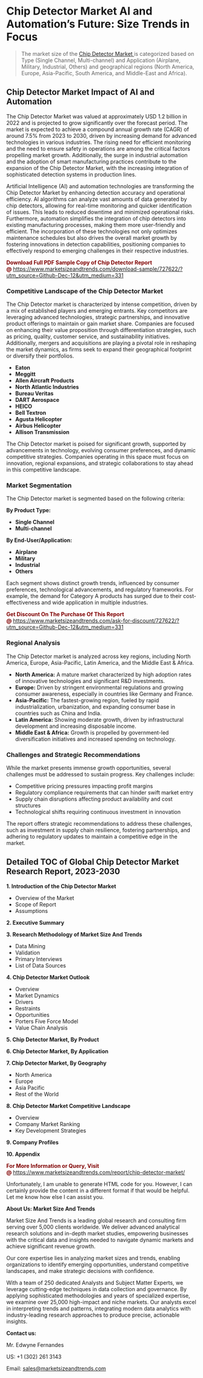 <H1>Chip Detector Market AI and Automation’s Future: Size Trends in Focus</H1><blockquote><p>The market size of the <a href="https://www.marketsizeandtrends.com/download-sample/727622/?utm_source=Github-Dec-12&amp;utm_medium=331" target="_blank">Chip Detector Market </a>is categorized based on Type (Single Channel, Multi-channel) and Application (Airplane, Military, Industrial, Others) and geographical regions (North America, Europe, Asia-Pacific, South America, and Middle-East and Africa).</p></blockquote><p><h2>Chip Detector Market Impact of AI and Automation</h2><p>The Chip Detector Market was valued at approximately USD 1.2 billion in 2022 and is projected to grow significantly over the forecast period. The market is expected to achieve a compound annual growth rate (CAGR) of around 7.5% from 2023 to 2030, driven by increasing demand for advanced technologies in various industries. The rising need for efficient monitoring and the need to ensure safety in operations are among the critical factors propelling market growth. Additionally, the surge in industrial automation and the adoption of smart manufacturing practices contribute to the expansion of the Chip Detector Market, with the increasing integration of sophisticated detection systems in production lines.</p><p>Artificial Intelligence (AI) and automation technologies are transforming the Chip Detector Market by enhancing detection accuracy and operational efficiency. AI algorithms can analyze vast amounts of data generated by chip detectors, allowing for real-time monitoring and quicker identification of issues. This leads to reduced downtime and minimized operational risks. Furthermore, automation simplifies the integration of chip detectors into existing manufacturing processes, making them more user-friendly and efficient. The incorporation of these technologies not only optimizes maintenance schedules but also drives the overall market growth by fostering innovations in detection capabilities, positioning companies to effectively respond to emerging challenges in their respective industries.</p></p><p><strong><span style="color: #800000;">Download Full PDF Sample Copy of Chip Detector Report @</span>&nbsp;</strong><a href="https://www.marketsizeandtrends.com/download-sample/727622/?utm_source=Github-Dec-12&amp;utm_medium=331">https://www.marketsizeandtrends.com/download-sample/727622/?utm_source=Github-Dec-12&amp;utm_medium=331</a></p><h3>Competitive Landscape of the Chip Detector Market</h3><p>The Chip Detector market is characterized by intense competition, driven by a mix of established players and emerging entrants. Key competitors are leveraging advanced technologies, strategic partnerships, and innovative product offerings to maintain or gain market share. Companies are focused on enhancing their value proposition through differentiation strategies, such as pricing, quality, customer service, and sustainability initiatives. Additionally, mergers and acquisitions are playing a pivotal role in reshaping the market dynamics, as firms seek to expand their geographical footprint or diversify their portfolios.</p><p><strong><p><ul><li>Eaton </li><li> Meggitt </li><li> Allen Aircraft Products </li><li> North Atlantic Industries </li><li> Bureau Veritas </li><li> DART Aerospace </li><li> HEICO </li><li> Bell Textron </li><li> Agusta Helicopter </li><li> Airbus Helicopter </li><li> Allison Transmission</p></li></ul></p></strong></p><p>The Chip Detector market is poised for significant growth, supported by advancements in technology, evolving consumer preferences, and dynamic competitive strategies. Companies operating in this space must focus on innovation, regional expansions, and strategic collaborations to stay ahead in this competitive landscape.</p><h3>Market Segmentation</h3><p>The Chip Detector market is segmented based on the following criteria:</p><p><strong>By Product Type:</strong></p><p><strong><p><ul><li>Single Channel </li><li> Multi-channel</p></li></ul></p></strong></p><p><strong>By End-User/Application:</strong></p><p><strong><p><ul><li>Airplane </li><li> Military </li><li> Industrial </li><li> Others</p></li></ul></p></strong></p><p>Each segment shows distinct growth trends, influenced by consumer preferences, technological advancements, and regulatory frameworks. For example, the demand for Category A products has surged due to their cost-effectiveness and wide application in multiple industries.</p><p><strong><span style="color: #800000;">Get Discount On The Purchase Of This Report @&nbsp;</span></strong><a href="https://www.marketsizeandtrends.com/ask-for-discount/727622/?utm_source=Github-Dec-12&amp;utm_medium=331">https://www.marketsizeandtrends.com/ask-for-discount/727622/?utm_source=Github-Dec-12&amp;utm_medium=331</a></p><h3>Regional Analysis</h3><p>The Chip Detector market is analyzed across key regions, including North America, Europe, Asia-Pacific, Latin America, and the Middle East &amp; Africa.</p><ul><li><strong>North America:</strong> A mature market characterized by high adoption rates of innovative technologies and significant R&amp;D investments.</li><li><strong>Europe:</strong> Driven by stringent environmental regulations and growing consumer awareness, especially in countries like Germany and France.</li><li><strong>Asia-Pacific:</strong> The fastest-growing region, fueled by rapid industrialization, urbanization, and expanding consumer base in countries such as China and India.</li><li><strong>Latin America:</strong> Showing moderate growth, driven by infrastructural development and increasing disposable income.</li><li><strong>Middle East &amp; Africa:</strong> Growth is propelled by government-led diversification initiatives and increased spending on technology.</li></ul><h3>Challenges and Strategic Recommendations</h3><p>While the market presents immense growth opportunities, several challenges must be addressed to sustain progress. Key challenges include:</p><ul><li>Competitive pricing pressures impacting profit margins</li><li>Regulatory compliance requirements that can hinder swift market entry</li><li>Supply chain disruptions affecting product availability and cost structures</li><li>Technological shifts requiring continuous investment in innovation</li></ul><p>The report offers strategic recommendations to address these challenges, such as investment in supply chain resilience, fostering partnerships, and adhering to regulatory updates to maintain a competitive edge in the market.</p><h2>Detailed TOC of Global Chip Detector Market Research Report, 2023-2030</h2><p><strong>1. Introduction of the Chip Detector Market</strong></p><ul><li>Overview of the Market</li><li>Scope of Report</li><li>Assumptions&nbsp;</li></ul><p><strong>2. Executive Summary</strong></p><p><strong>3. Research Methodology of <strong>Market Size And Trends</strong></strong></p><ul><li>Data Mining</li><li>Validation</li><li>Primary Interviews</li><li>List of Data Sources&nbsp;</li></ul><p><strong>4. Chip Detector Market Outlook</strong></p><ul><li>Overview</li><li>Market Dynamics</li><li>Drivers</li><li>Restraints</li><li>Opportunities</li><li>Porters Five Force Model</li><li>Value Chain Analysis&nbsp;</li></ul><p><strong>5. Chip Detector Market, By Product</strong></p><p><strong>6. Chip Detector Market, By Application</strong></p><p><strong>7. Chip Detector Market, By Geography</strong></p><ul><li>North America</li><li>Europe</li><li>Asia Pacific</li><li>Rest of the World&nbsp;</li></ul><p><strong>8. Chip Detector Market Competitive Landscape</strong></p><ul><li>Overview</li><li>Company Market Ranking</li><li>Key Development Strategies&nbsp;</li></ul><p><strong>9. Company Profiles</strong></p><p><strong>10. Appendix</strong></p><p><strong><span style="color: #800000;">For More Information or Query, Visit @&nbsp;</span></strong><a href="https://www.marketsizeandtrends.com/report/chip-detector-market/">https://www.marketsizeandtrends.com/report/chip-detector-market/</a></p><p>Unfortunately, I am unable to generate HTML code for you. However, I can certainly provide the content in a different format if that would be helpful. Let me know how else I can assist you.</p><p><strong>About Us:&nbsp;Market Size And Trends</strong></p><p>Market Size And Trends&nbsp;is a leading global research and consulting firm serving over 5,000 clients worldwide. We deliver advanced analytical research solutions and in-depth market studies, empowering businesses with the critical data and insights needed to navigate dynamic markets and achieve significant revenue growth.</p><p>Our core expertise lies in analyzing market sizes and trends, enabling organizations to identify emerging opportunities, understand competitive landscapes, and make strategic decisions with confidence.</p><p>With a team of 250 dedicated Analysts and Subject Matter Experts, we leverage cutting-edge techniques in data collection and governance. By applying sophisticated methodologies and years of specialized expertise, we examine over 25,000 high-impact and niche markets. Our analysts excel in interpreting trends and patterns, integrating modern data analytics with industry-leading research approaches to produce precise, actionable insights.</p><p><strong>Contact us:</strong></p><p>Mr. Edwyne Fernandes</p><p>US: +1 (302) 261 3143</p><p>Email: <a href="mailto:sales@marketsizeandtrends.com">sales@marketsizeandtrends.com</a>&nbsp;</p>
